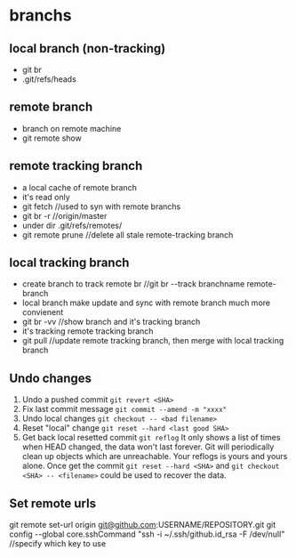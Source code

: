# branchs
## local branch (non-tracking)
- git br
- .git/refs/heads
    
## remote branch
- branch on remote machine
- git remote show <remote>

## remote tracking branch
- a local cache of remote branch
- it's read only
- git fetch //used to syn with remote branchs 
- git br -r //origin/master
- under dir .git/refs/remotes/
- git remote prune <remote> //delete all stale remote-tracking branch

## local tracking branch
- create branch to track remote br //git br --track branchname remote-branch
- local branch make update and sync with remote branch much more convienent
- git br -vv //show branch and it's tracking branch
- it's tracking remote tracking branch
- git pull //update remote tracking branch, then merge with local tracking branch

## Undo changes
1. Undo a pushed commit
`git revert <SHA>`
1. Fix last commit message
`git commit --amend -m "xxxx"`
1. Undo local changes
`git checkout -- <bad filename>`
1. Reset "local" change
`git reset --hard <last good SHA>`
1. Get back local resetted commit
`git reflog`
It only shows a list of times when HEAD changed, the data won't last forever.
Git will periodically clean up objects which are unreachable. Your reflogs is
yours and yours alone. Once get the commit `git reset --hard <SHA>` and 
`git checkout <SHA> -- <filename>` could be used to recover the data.

## Set remote urls
git remote set-url origin git@github.com:USERNAME/REPOSITORY.git
git config --global core.sshCommand "ssh -i ~/.ssh/github.id_rsa -F /dev/null" //specify which key to use
